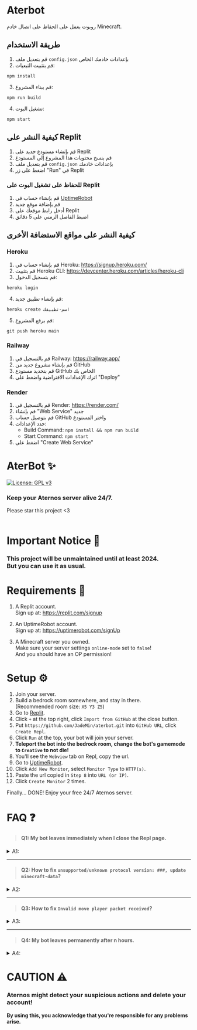 # Aterbot

روبوت يعمل على الحفاظ على اتصال خادم Minecraft.

## طريقة الاستخدام

1. قم بتعديل ملف `config.json` بإعدادات خادمك الخاص
2. قم بتثبيت التبعيات:
```
npm install
```
3. قم ببناء المشروع:
```
npm run build
```
4. تشغيل البوت:
```
npm start
```

## كيفية النشر على Replit

1. قم بإنشاء مستودع جديد على Replit
2. قم بنسخ محتويات هذا المشروع إلى المستودع
3. قم بتعديل ملف `config.json` بإعدادات خادمك
4. اضغط على زر "Run" في Replit

### للحفاظ على تشغيل البوت على Replit

1. قم بإنشاء حساب في [UptimeRobot](https://uptimerobot.com/)
2. قم بإضافة موقع جديد
3. أدخل رابط موقعك على Replit
4. اضبط الفاصل الزمني على 5 دقائق

## كيفية النشر على مواقع الاستضافة الأخرى

### Heroku
1. قم بإنشاء حساب في Heroku: https://signup.heroku.com/
2. قم بتثبيت Heroku CLI: https://devcenter.heroku.com/articles/heroku-cli
3. قم بتسجيل الدخول:
```
heroku login
```
4. قم بإنشاء تطبيق جديد:
```
heroku create اسم-تطبيقك
```
5. قم برفع المشروع:
```
git push heroku main
```

### Railway
1. قم بالتسجيل في Railway: https://railway.app/
2. قم بإنشاء مشروع جديد من GitHub
3. قم بتحديد مستودع GitHub الخاص بك
4. اترك الإعدادات الافتراضية واضغط على "Deploy"

### Render
1. قم بالتسجيل في Render: https://render.com/
2. قم بإنشاء "Web Service" جديد
3. قم بتوصيل حساب GitHub واختر المستودع
4. حدد الإعدادات:
   - Build Command: `npm install && npm run build`
   - Start Command: `npm start`
5. اضغط على "Create Web Service"

# AterBot ✨  
[![License: GPL v3](https://img.shields.io/badge/License-GPLv3-blue.svg)](/LICENSE)  
### Keep your Aternos server alive 24/7.
Please star this project <3  
<br/>



# Important Notice 📢
### This project will be unmaintained until at least 2024.<br/>But you can use it as usual.



# Requirements 🎒
1. A Replit account.  
	Sign up at: https://replit.com/signup

2. An UptimeRobot account.  
	Sign up at: https://uptimerobot.com/signUp

3. A Minecraft server you owned.  
	Make sure your server settings ``online-mode`` set to ``false``!  
	And you should have an OP permission!



# Setup ⚙
1. Join your server.
2. Build a bedrock room somewhere, and stay in there.  
(Recommended room size: `X5 Y3 Z5`)
3. Go to [Replit](https://replit.com/).
4. Click `+` at the top right, click `Import from GitHub` at the close button.
5. Put `https://github.com/JadeMin/aterbot.git` into `GitHub URL`, click `Create Repl`.
6. Click `Run` at the top, your bot will join your server.  
7. **Teleport the bot into the bedrock room, change the bot's gamemode to `Creative` to not die!**
8. You'll see the `Webview` tab on Repl, copy the url.
10. Go to [UptimeRobot](https://uptimerobot.com/dashboard).
11. Click `Add New Monitor`, select `Monitor Type` to `HTTP(s)`.
12. Paste the url copied in `Step 8` into `URL (or IP)`.
13. Click `Create Monitor` 2 times.

Finally... DONE! Enjoy your free 24/7 Aternos server.



# FAQ ❓
> #### Q1: My bot leaves immediately when I close the Repl page.
<details><summary>A1:</summary>

Repl projects are automatically turned off when close the window, or after 5 minutes of inactivity.  
And UptimeRobot trying to wake it up in every 5 minutes.  
So you can just leave it even if it's not working for a while.  
</details>

<hr/>

> #### Q2: How to fix `unsupported/unknown protocol version: ###, update minecraft-data`?
<details><summary>A2:</summary>

This project is using the `mineflayer` module.  
**It may not supported on your server version yet.**  
I'm trying to periodically check for updates, so please be patient.
</details>

<hr/>

> #### Q3: How to fix `Invalid move player packet received`?
<details><summary>A3:</summary>

It seems your bot escaped from the bedrock room.    
So you have to wipe the playerdata in your server.  
1. Go to the management page of your Aternos server.
2. Click `Files` in the left section.
3. Delete the `world/playerdata/<UUID>.dat`, `<UUID>.dat_old` file. (the UUID is your bot's UUID)
4. Restart the bot.

**Lock the bot somewhere as soon as possible!**  
**And change the bot's gamemode to `Creative` to not die.**
</details>

<hr/>

> #### Q4: My bot leaves permanently after n hours.
<details><summary>A4:</summary>

Aternos automatically bans AFK players from your server.  
So just unban your bot, if it's banned.
</details>



# CAUTION ⚠
### Aternos might detect your suspicious actions and delete your account!  
**By using this, you acknowledge that you're responsible for any problems arise.**  